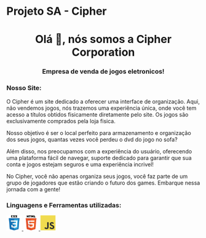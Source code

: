 # Projeto SA - Cipher

<h1 align="center">Olá 👋, nós somos a Cipher Corporation</h1>
<h3 align="center">Empresa de venda de jogos eletronicos!</h3>

<h3 align="left">Nosso Site:</h3>
<p align="left">
  O Cipher é um site dedicado a oferecer uma interface de organização. Aqui, não vendemos jogos, nós trazemos uma experiência única, onde você tem acesso a títulos obtidos fisicamente diretamente pelo site. Os jogos são exclusivamente comprados pela loja fisica.

Nosso objetivo é ser o local perfeito para armazenamento e organização dos seus jogos, quantas vezes você perdeu o dvd do jogo no sofa?

Além disso, nos preocupamos com a experiência do usuário, oferecendo uma plataforma fácil de navegar, suporte dedicado para garantir que sua conta e jogos estejam seguros e uma experiência incrivel!

No Cipher, você não apenas organiza seus jogos, você faz parte de um grupo de jogadores que estão criando o futuro dos games. Embarque nessa jornada com a gente!
</p>

<h3 align="left">Linguagens e Ferramentas utilizadas:</h3>
<p align="left"> <a href="https://www.w3schools.com/css/" target="_blank" rel="noreferrer"> <img src="https://raw.githubusercontent.com/devicons/devicon/master/icons/css3/css3-original-wordmark.svg" alt="css3" width="40" height="40"/> </a> <a href="https://www.w3.org/html/" target="_blank" rel="noreferrer"> <img src="https://raw.githubusercontent.com/devicons/devicon/master/icons/html5/html5-original-wordmark.svg" alt="html5" width="40" height="40"/> </a> <a href="https://developer.mozilla.org/en-US/docs/Web/JavaScript" target="_blank" rel="noreferrer"> <img src="https://raw.githubusercontent.com/devicons/devicon/master/icons/javascript/javascript-original.svg" alt="javascript" width="40" height="40"/> </a> <a href="https://www.python.org" target="_blank" rel="noreferrer"></a> </p>
